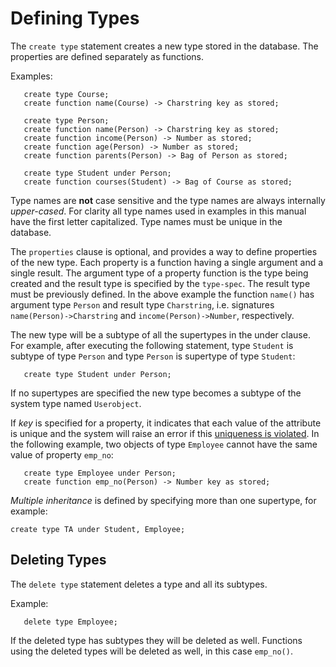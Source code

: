 # Defining Types

The `create type` statement creates a new type stored in the database. The properties are defined separately as functions.

Examples:
```
   create type Course;
   create function name(Course) -> Charstring key as stored;

   create type Person;
   create function name(Person) -> Charstring key as stored;
   create function income(Person) -> Number as stored;
   create function age(Person) -> Number as stored;
   create function parents(Person) -> Bag of Person as stored;

   create type Student under Person;
   create function courses(Student) -> Bag of Course as stored;
```

Type names are **not** case sensitive and the type names are always internally *upper-cased*. For clarity all type names used in examples in this manual have the first letter capitalized. Type names must be unique in the database.

The `properties` clause is optional, and provides a way to define properties of the new type. Each property is a function having a single argument and a single result. The argument type of a property function is the type being created and the result type is specified by the `type-spec`. The result type must be previously defined. In the above example the function `name()` has argument type `Person` and result type `Charstring`, i.e. signatures `name(Person)->Charstring` and `income(Person)->Number`, respectively.

The new type will be a subtype of all the supertypes in the under clause. For example, after executing the following statement, type `Student` is subtype of type `Person` and type `Person` is supertype of type `Student`:

```
   create type Student under Person;
```

If no supertypes are specified the new type becomes a subtype of the system type named `Userobject`.

If *key* is specified for a property, it indicates that each value of the attribute is unique and the system will raise an error if this [uniqueness is violated](/docs/md/osql/updates.md#cardinality-constraints). In the following example, two objects of type `Employee` cannot have the same value of property `emp_no`:

```
   create type Employee under Person;
   create function emp_no(Person) -> Number key as stored;
```

*Multiple inheritance* is defined by specifying more than one supertype, for example:

```
create type TA under Student, Employee;
```

## Deleting Types

The `delete type` statement deletes a type and all its subtypes.

Example:
```
   delete type Employee;
```

If the deleted type has subtypes they will be deleted as well. Functions using the deleted types will be deleted as well, in this case `emp_no()`.
